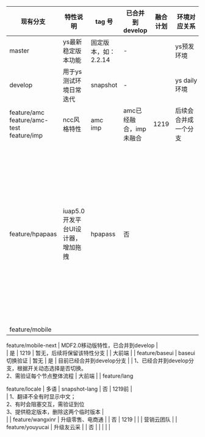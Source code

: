 | **现有分支** | **特性说明** | **tag 号** | **已合并到develop** | **融合计划** | **环境对应关系** | **风险** | **特性发布团队** |
| --- | --- | --- | --- | --- | --- | --- | --- |
| master | ys最新稳定版本功能 | 固定版本，如：2.2.14 | - | <br /> | ys预发环境 |  | 大前端 |
| develop | 用于ys测试环境日常迭代 | snapshot | - | <br /> | ys daily环境 |  | MDF2.0核心团队 |
| feature/amc<br />feature/amc-test<br />feature/imp | ncc风格特性 | amc<br />imp | amc已经融合，imp未融合 | 1219 | 后续会合并成一个分支 | 需升级到react16，后续讨论 | 大前端 |
| feature/hpapaas | iuap5.0开发平台UI设计器，增加拖拽 | hpapass | 否 |  | <br /> | 1.字体图标问题<br />2.去除antd<br />3.提供上下文参数PREFIX<br />4.linetabs修改<br />5.大量容错处理undefined.forEach、null.forEach<br />6.baseui的antd多语言去掉<br />7.toolbar.tag和icon兼容<br />8.cube下的容错（跟拆分的cube合并）<br />9.流式布局12格<br />10.refEntity、cRefRetId、gridmodel<br />11表格设计态模拟数据和行工具栏按钮 | 大前端 |
| feature/mobile

feature/mobile-next | MDF2.0移动版特性，已合并到develop | <br /> | 是 | 1219 | 暂无，后续将保留该特性分支 |  | 大前端 |
| feature/baseui | baseui切换验证 | 暂无 | 是 | 目前已经合并到develop分支 |  | 1、已经合并到develop分支，根据开关动态选择是否切换。<br />2、需验证每个节点整体流程 | 大前端 |
| feature/lang

feature/locale | 多语 | snapshot-lang | 否 | 1219前 | <br /> | 1、翻译不全有时显示中文；<br />2、有时会阻塞交互，需验证到位<br />3、提供稳定版本，删除这两个临时版本 | <br /> |
| feature/wangxinr | 升级零售、电商通 |  | 否 | 1219 |  |  | 营销云团队 |
| feature/youyucai | 升级友云采 |  | 否 |  |  |  |  |